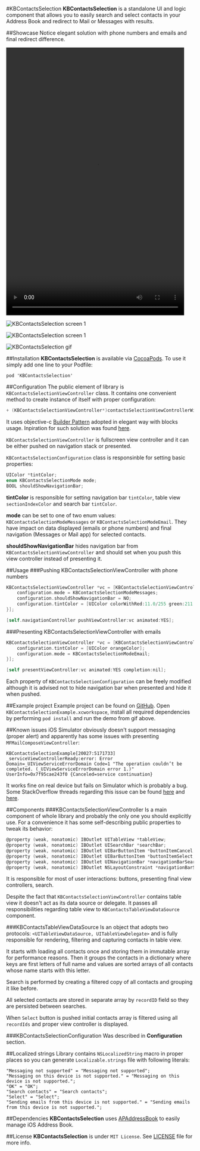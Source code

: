 #KBContactsSelection
**KBContactsSelection** is a standalone UI and logic component that allows you to easily search and select contacts in your Address Book and redirect to Mail or Messages with results.

##Showcase
Notice elegant solution with phone numbers and emails and final redirect difference.

<video width="478" height="718">
  <source src="https://github.com/burczyk/KBContactsSelection/raw/master/assets/KBContactsSelection.mp4" type="video/mp4">
  Your browser does not support the video tag.
</video>

![KBContactsSelection screen 1](https://raw.githubusercontent.com/burczyk/KBContactsSelection/master/assets/KBContactsSelection1.png)

![KBContactsSelection screen 1](https://raw.githubusercontent.com/burczyk/KBContactsSelection/master/assets/KBContactsSelection2.png)

![KBContactsSelection gif](https://raw.githubusercontent.com/burczyk/KBContactsSelection/master/assets/KBContactsSelection.gif)

##Installation
**KBContactsSelection** is available via [CocoaPods](http://cocoapods.org). To use it simply add one line to your Podfile:

```
pod 'KBContactsSelection'
```

##Configuration
The public element of library is `KBContactsSelectionViewController` class. It contains one convenient method to create instance of itself with proper configuration:

```objective-c
+ (KBContactsSelectionViewController*)contactsSelectionViewControllerWithConfiguration:(void (^)(KBContactsSelectionConfiguration* configuration))configurationBlock;
```

It uses objective-c [Builder Pattern](http://en.wikipedia.org/wiki/Builder_pattern) adopted in elegant way with blocks usage. Inpiration for such solution was found [here](http://joris.kluivers.nl/blog/2014/04/08/the-builder-pattern-in-objective-c-foundation/).

`KBContactsSelectionViewController` is fullscreen view controller and it can be either pushed on navigation stack or presented.

`KBContactsSelectionConfiguration` class is responsinble for setting basic properties:

```objective-c
UIColor *tintColor;
enum KBContactsSelectionMode mode;
BOOL shouldShowNavigationBar;
```

**tintColor** is responsible for setting navigation bar `tintColor`, table view `sectionIndexColor` and search bar `tintColor`.

**mode** can be set to one of two enum values: `KBContactsSelectionModeMessages` or `KBContactsSelectionModeEmail`. They have impact on data displayed (emails or phone numbers) and final navigation (Messages or Mail app) for selected contacts.

**shouldShowNavigationBar** hides navigation bar from `KBContactsSelectionViewController` and should set when you push this view controller instead of presenting it.

##Usage
###Pushing KBContactsSelectionViewController with phone numbers

```objective-c
KBContactsSelectionViewController *vc = [KBContactsSelectionViewController contactsSelectionViewControllerWithConfiguration:^(KBContactsSelectionConfiguration *configuration) {
    configuration.mode = KBContactsSelectionModeMessages;
    configuration.shouldShowNavigationBar = NO;
    configuration.tintColor = [UIColor colorWithRed:11.0/255 green:211.0/255 blue:24.0/255 alpha:1];
}];

[self.navigationController pushViewController:vc animated:YES];
```

###Presenting KBContactsSelectionViewController with emails

```objective-c
KBContactsSelectionViewController *vc = [KBContactsSelectionViewController contactsSelectionViewControllerWithConfiguration:^(KBContactsSelectionConfiguration *configuration) {
    configuration.tintColor = [UIColor orangeColor];
    configuration.mode = KBContactsSelectionModeEmail;
}];

[self presentViewController:vc animated:YES completion:nil];
```

Each property of `KBContactsSelectionConfiguration` can be freely modified although it is advised not to hide navigation bar when presented and hide it when pushed.

##Example project
Example project can be found on [GitHub](https://github.com/burczyk/KBContactsSelection).
Open `KBContactsSelectionExample.xcworkspace`, install all required dependencies by performing `pod install` and run the demo from gif above.

##Known issues
iOS Simulator obviously doesn't support messaging (proper alert) and apparently has some issues with presenting `MFMailComposeViewController`:

```
KBContactsSelectionExample[20027:5171733] _serviceViewControllerReady:error: Error Domain=_UIViewServiceErrorDomain Code=1 "The operation couldn’t be completed. (_UIViewServiceErrorDomain error 1.)" UserInfo=0x7f95cae243f0 {Canceled=service continuation}
```

It works fine on real device but fails on Simulator which is probably a bug. Some StackOverflow threads regarding this issue can be found [here](http://stackoverflow.com/questions/25604552/i-have-real-misunderstanding-with-mfmailcomposeviewcontroller-in-swift-ios8-in) and [here](http://stackoverflow.com/questions/25604552/i-have-real-misunderstanding-with-mfmailcomposeviewcontroller-in-swift-ios8-in).

##Components
###KBContactsSelectionViewController
Is a main component of whole library and probably the only one you should explicitly use. For a convenience it has some self-describing public properties to tweak its behavior:

```objective-c
@property (weak, nonatomic) IBOutlet UITableView *tableView;
@property (weak, nonatomic) IBOutlet UISearchBar *searchBar;
@property (weak, nonatomic) IBOutlet UIBarButtonItem *buttonItemCancel;
@property (weak, nonatomic) IBOutlet UIBarButtonItem *buttonItemSelect;
@property (weak, nonatomic) IBOutlet UINavigationBar *navigationBarSearchContacts;
@property (weak, nonatomic) IBOutlet NSLayoutConstraint *navigationBarSearchContactsHeight;
```

It is responsible for most of user interactions: buttons, presenting final view controllers, search. 

Despite the fact that `KBContactsSelectionViewController` contains table view it doesn't act as its data source or delegate. It passes all responsibilities regarding table view to `KBContactsTableViewDataSource` component.

###KBContactsTableViewDataSource
Is an object that adopts two protocols: `<UITableViewDataSource, UITableViewDelegate>` and is fully responsible for rendering, filtering and capturing contacts in table view.

It starts with loading all contacts once and storing them in immutable array for performance reasons. Then it groups the contacts in a dictionary where keys are first letters of full name and values are sorted arrays of all contacts whose name starts with this letter.

Search is performed by creating a filtered copy of all contacts and grouping it like before.

All selected contacts are stored in separate array by `recordID` field so they are persisted between searches.

When `Select` button is pushed initial contacts array is filtered using all `recordIds` and proper view controller is displayed.

###KBContactsSelectionConfiguration
Was described in **Configuration** section.

##Localized strings
Library contains `NSLocalizedString` macro in proper places so you can generate `Localizable.strings` file with following literals:

```
"Messaging not supported" = "Messaging not supported";
"Messaging on this device is not supported." = "Messaging on this device is not supported.";
"OK" = "OK";
"Search contacts" = "Search contacts";
"Select" = "Select";
"Sending emails from this device is not supported." = "Sending emails from this device is not supported.";
```

##Dependencies
**KBContactsSelection** uses [APAddressBook](https://github.com/Alterplay/APAddressBook) to easily manage iOS Address Book.

##License
**KBContactsSelection** is under `MIT License`. See [LICENSE](https://github.com/burczyk/KBContactsSelection/blob/master/LICENSE) file for more info.